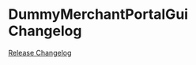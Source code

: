 # DummyMerchantPortalGui Changelog

[Release Changelog](https://github.com/spryker/dummy-merchant-portal-gui/releases)
